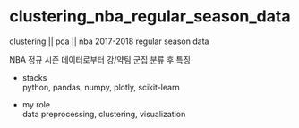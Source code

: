 # clustering_nba_regular_season_data
clustering || pca || nba 2017-2018 regular season data

NBA 정규 시즌 데이터로부터 강/약팀 군집 분류 후 특징 

- stacks <br>
python, pandas, numpy, plotly, scikit-learn

- my role <br>
data preprocessing, clustering, visualization
